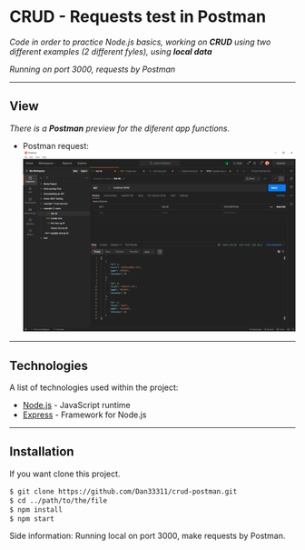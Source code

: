 # CRUD - Requests test in Postman

_Code in order to practice Node.js basics, working on **CRUD** using two different examples (2 different fyles), using **local data**_

_Running on port 3000, requests by Postman_
***

## View

_There is a **Postman** preview for the diferent app functions._
* Postman request:<br>
![](images/postman-test.jpg)

***

## Technologies

A list of technologies used within the project:
* [Node.js](https://nodejs.org/es/) - JavaScript runtime
* [Express](https://expressjs.com/) - Framework for Node.js
*** 

## Installation

If you want clone this project. 
```
$ git clone https://github.com/Dan33311/crud-postman.git
$ cd ../path/to/the/file
$ npm install
$ npm start
```
Side information: Running local on port 3000, make requests by Postman.